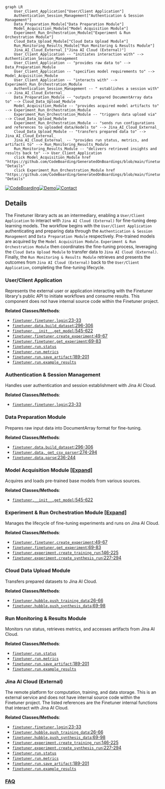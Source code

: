 ```mermaid
graph LR
    User_Client_Application["User/Client Application"]
    Authentication_Session_Management["Authentication & Session Management"]
    Data_Preparation_Module["Data Preparation Module"]
    Model_Acquisition_Module["Model Acquisition Module"]
    Experiment_Run_Orchestration_Module["Experiment & Run Orchestration Module"]
    Cloud_Data_Upload_Module["Cloud Data Upload Module"]
    Run_Monitoring_Results_Module["Run Monitoring & Results Module"]
    Jina_AI_Cloud_External_["Jina AI Cloud (External)"]
    User_Client_Application -- "initiates interaction with" --> Authentication_Session_Management
    User_Client_Application -- "provides raw data to" --> Data_Preparation_Module
    User_Client_Application -- "specifies model requirements to" --> Model_Acquisition_Module
    User_Client_Application -- "interacts with" --> Experiment_Run_Orchestration_Module
    Authentication_Session_Management -- " establishes a session with" --> Jina_AI_Cloud_External_
    Data_Preparation_Module -- "outputs prepared DocumentArray data to" --> Cloud_Data_Upload_Module
    Model_Acquisition_Module -- "provides acquired model artifacts to" --> Experiment_Run_Orchestration_Module
    Experiment_Run_Orchestration_Module -- "triggers data upload via" --> Cloud_Data_Upload_Module
    Experiment_Run_Orchestration_Module -- "sends run configurations and references to uploaded data/models to" --> Jina_AI_Cloud_External_
    Cloud_Data_Upload_Module -- "transfers prepared data to" --> Jina_AI_Cloud_External_
    Jina_AI_Cloud_External_ -- "provides run status, metrics, and artifacts to" --> Run_Monitoring_Results_Module
    Run_Monitoring_Results_Module -- "delivers retrieved insights and results back to" --> User_Client_Application
    click Model_Acquisition_Module href "https://github.com/CodeBoarding/GeneratedOnBoardings/blob/main/finetuner/Model_Acquisition_Module.md" "Details"
    click Experiment_Run_Orchestration_Module href "https://github.com/CodeBoarding/GeneratedOnBoardings/blob/main/finetuner/Experiment_Run_Orchestration_Module.md" "Details"
```

[![CodeBoarding](https://img.shields.io/badge/Generated%20by-CodeBoarding-9cf?style=flat-square)](https://github.com/CodeBoarding/GeneratedOnBoardings)[![Demo](https://img.shields.io/badge/Try%20our-Demo-blue?style=flat-square)](https://www.codeboarding.org/demo)[![Contact](https://img.shields.io/badge/Contact%20us%20-%20contact@codeboarding.org-lightgrey?style=flat-square)](mailto:contact@codeboarding.org)

## Details

The Finetuner library acts as an intermediary, enabling a `User/Client Application` to interact with `Jina AI Cloud (External)` for fine-tuning deep learning models. The workflow begins with the `User/Client Application` authenticating and preparing data through the `Authentication & Session Management` and `Data Preparation Module` respectively. Pre-trained models are acquired by the `Model Acquisition Module`. `Experiment & Run Orchestration Module` then coordinates the fine-tuning process, leveraging the `Cloud Data Upload Module` to transfer data to `Jina AI Cloud (External)`. Finally, the `Run Monitoring & Results Module` retrieves and presents the outcomes from `Jina AI Cloud (External)` back to the `User/Client Application`, completing the fine-tuning lifecycle.

### User/Client Application
Represents the external user or application interacting with the Finetuner library's public API to initiate workflows and consume results. This component does not have internal source code within the Finetuner project.


**Related Classes/Methods**:

- <a href="https://github.com/jina-ai/finetuner/blob/main/finetuner/finetuner.py#L23-L33" target="_blank" rel="noopener noreferrer">`finetuner.finetuner.login`:23-33</a>
- <a href="https://github.com/jina-ai/finetuner/blob/main/finetuner/data.py#L296-L306" target="_blank" rel="noopener noreferrer">`finetuner.data.build_dataset`:296-306</a>
- <a href="https://github.com/jina-ai/finetuner/blob/main/finetuner/__init__.py#L545-L622" target="_blank" rel="noopener noreferrer">`finetuner.__init__.get_model`:545-622</a>
- <a href="https://github.com/jina-ai/finetuner/blob/main/finetuner/finetuner.py#L49-L67" target="_blank" rel="noopener noreferrer">`finetuner.finetuner.create_experiment`:49-67</a>
- <a href="https://github.com/jina-ai/finetuner/blob/main/finetuner/finetuner.py#L69-L83" target="_blank" rel="noopener noreferrer">`finetuner.finetuner.get_experiment`:69-83</a>
- <a href="https://github.com/jina-ai/finetuner/blob/main/finetuner/run.py" target="_blank" rel="noopener noreferrer">`finetuner.run.status`</a>
- <a href="https://github.com/jina-ai/finetuner/blob/main/finetuner/run.py" target="_blank" rel="noopener noreferrer">`finetuner.run.metrics`</a>
- <a href="https://github.com/jina-ai/finetuner/blob/main/finetuner/run.py#L189-L201" target="_blank" rel="noopener noreferrer">`finetuner.run.save_artifact`:189-201</a>
- <a href="https://github.com/jina-ai/finetuner/blob/main/finetuner/run.py" target="_blank" rel="noopener noreferrer">`finetuner.run.example_results`</a>


### Authentication & Session Management
Handles user authentication and session establishment with Jina AI Cloud.


**Related Classes/Methods**:

- <a href="https://github.com/jina-ai/finetuner/blob/main/finetuner/finetuner.py#L23-L33" target="_blank" rel="noopener noreferrer">`finetuner.finetuner.login`:23-33</a>


### Data Preparation Module
Prepares raw input data into DocumentArray format for fine-tuning.


**Related Classes/Methods**:

- <a href="https://github.com/jina-ai/finetuner/blob/main/finetuner/data.py#L296-L306" target="_blank" rel="noopener noreferrer">`finetuner.data.build_dataset`:296-306</a>
- <a href="https://github.com/jina-ai/finetuner/blob/main/finetuner/data.py#L274-L294" target="_blank" rel="noopener noreferrer">`finetuner.data._get_csv_parser`:274-294</a>
- <a href="https://github.com/jina-ai/finetuner/blob/main/finetuner/data.py#L236-L244" target="_blank" rel="noopener noreferrer">`finetuner.data.parse`:236-244</a>


### Model Acquisition Module [[Expand]](./Model_Acquisition_Module.md)
Acquires and loads pre-trained base models from various sources.


**Related Classes/Methods**:

- <a href="https://github.com/jina-ai/finetuner/blob/main/finetuner/__init__.py#L545-L622" target="_blank" rel="noopener noreferrer">`finetuner.__init__.get_model`:545-622</a>


### Experiment & Run Orchestration Module [[Expand]](./Experiment_Run_Orchestration_Module.md)
Manages the lifecycle of fine-tuning experiments and runs on Jina AI Cloud.


**Related Classes/Methods**:

- <a href="https://github.com/jina-ai/finetuner/blob/main/finetuner/finetuner.py#L49-L67" target="_blank" rel="noopener noreferrer">`finetuner.finetuner.create_experiment`:49-67</a>
- <a href="https://github.com/jina-ai/finetuner/blob/main/finetuner/finetuner.py#L69-L83" target="_blank" rel="noopener noreferrer">`finetuner.finetuner.get_experiment`:69-83</a>
- <a href="https://github.com/jina-ai/finetuner/blob/main/finetuner/experiment.py#L146-L225" target="_blank" rel="noopener noreferrer">`finetuner.experiment.create_training_run`:146-225</a>
- <a href="https://github.com/jina-ai/finetuner/blob/main/finetuner/experiment.py#L227-L294" target="_blank" rel="noopener noreferrer">`finetuner.experiment.create_synthesis_run`:227-294</a>


### Cloud Data Upload Module
Transfers prepared datasets to Jina AI Cloud.


**Related Classes/Methods**:

- <a href="https://github.com/jina-ai/finetuner/blob/main/finetuner/hubble.py#L26-L66" target="_blank" rel="noopener noreferrer">`finetuner.hubble.push_training_data`:26-66</a>
- <a href="https://github.com/jina-ai/finetuner/blob/main/finetuner/hubble.py#L69-L98" target="_blank" rel="noopener noreferrer">`finetuner.hubble.push_synthesis_data`:69-98</a>


### Run Monitoring & Results Module
Monitors run status, retrieves metrics, and accesses artifacts from Jina AI Cloud.


**Related Classes/Methods**:

- <a href="https://github.com/jina-ai/finetuner/blob/main/finetuner/run.py" target="_blank" rel="noopener noreferrer">`finetuner.run.status`</a>
- <a href="https://github.com/jina-ai/finetuner/blob/main/finetuner/run.py" target="_blank" rel="noopener noreferrer">`finetuner.run.metrics`</a>
- <a href="https://github.com/jina-ai/finetuner/blob/main/finetuner/run.py#L189-L201" target="_blank" rel="noopener noreferrer">`finetuner.run.save_artifact`:189-201</a>
- <a href="https://github.com/jina-ai/finetuner/blob/main/finetuner/run.py" target="_blank" rel="noopener noreferrer">`finetuner.run.example_results`</a>


### Jina AI Cloud (External)
The remote platform for computation, training, and data storage. This is an external service and does not have internal source code within the Finetuner project. The listed references are the Finetuner internal functions that interact with Jina AI Cloud.


**Related Classes/Methods**:

- <a href="https://github.com/jina-ai/finetuner/blob/main/finetuner/finetuner.py#L23-L33" target="_blank" rel="noopener noreferrer">`finetuner.finetuner.login`:23-33</a>
- <a href="https://github.com/jina-ai/finetuner/blob/main/finetuner/hubble.py#L26-L66" target="_blank" rel="noopener noreferrer">`finetuner.hubble.push_training_data`:26-66</a>
- <a href="https://github.com/jina-ai/finetuner/blob/main/finetuner/hubble.py#L69-L98" target="_blank" rel="noopener noreferrer">`finetuner.hubble.push_synthesis_data`:69-98</a>
- <a href="https://github.com/jina-ai/finetuner/blob/main/finetuner/experiment.py#L146-L225" target="_blank" rel="noopener noreferrer">`finetuner.experiment.create_training_run`:146-225</a>
- <a href="https://github.com/jina-ai/finetuner/blob/main/finetuner/experiment.py#L227-L294" target="_blank" rel="noopener noreferrer">`finetuner.experiment.create_synthesis_run`:227-294</a>
- <a href="https://github.com/jina-ai/finetuner/blob/main/finetuner/run.py" target="_blank" rel="noopener noreferrer">`finetuner.run.status`</a>
- <a href="https://github.com/jina-ai/finetuner/blob/main/finetuner/run.py" target="_blank" rel="noopener noreferrer">`finetuner.run.metrics`</a>
- <a href="https://github.com/jina-ai/finetuner/blob/main/finetuner/run.py#L189-L201" target="_blank" rel="noopener noreferrer">`finetuner.run.save_artifact`:189-201</a>
- <a href="https://github.com/jina-ai/finetuner/blob/main/finetuner/run.py" target="_blank" rel="noopener noreferrer">`finetuner.run.example_results`</a>




### [FAQ](https://github.com/CodeBoarding/GeneratedOnBoardings/tree/main?tab=readme-ov-file#faq)